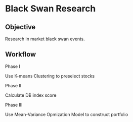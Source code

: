 # Black Swan Research

## Objective
Research in market black swan events.

## Workflow
Phase I

Use K-means Clustering to preselect stocks

Phase II

Calculate DB index score

Phase III

Use Mean-Variance Opmization Model to construct portfolio
